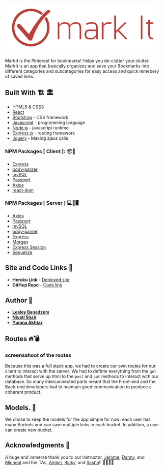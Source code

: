  
<h1 align="center">
  <img src="./client/src/pages/Login/logo.png" alt="Mark it" width="500"></a>
</h1>


MarkIt  is the Pinterest for bookmarks! Helps you de-clutter your clutter. MarkIt is an app that basically organizes and save your Bookmarks into different categories and subcategories for easy access and quick remebery of saved links. 

## Built With 🏗 🏛
* HTML5 & CSS3
* [React](https://reactjs.org/docs/getting-started.html)
* [Bootstrap](https://getbootstrap.com/) - CSS framework
* [Javascript](https://www.javascript.com/) - programming language
* [Node.js](https://nodejs.org/en/) - javascript runtime
* [Express.js](https://expressjs.com/) - routing framework
* [Jquery](https://jquery.com/) - Making ajaxs calls 

### NPM Packages [ Client ]: 📦🎁
* [Express](https://www.npmjs.com/package/express)
* [body-parser](https://www.npmjs.com/package/body-parser)
* [mySQL](https://www.npmjs.com/package/mysql)
* [Passport](http://www.passportjs.org/docs/facebook/)
* [Axios](https://www.npmjs.com/package/axios)
* [react-dom](https://www.npmjs.com/package/react-dom)

### NPM Packages [ Server ] 💻💾🖥
* [Axios](https://www.npmjs.com/package/axios)
* [Passport](http://www.passportjs.org/docs/facebook/)
* [mySQL](https://www.npmjs.com/package/mysql)
* [body-parser](https://www.npmjs.com/package/body-parser)
* [Express](https://www.npmjs.com/package/express)
* [ Morgan ](https://www.npmjs.com/package/morgan)
* [ Express Session ](https://www.npmjs.com/package/express-session)
* [ Sequelize ](https://www.npmjs.com/package/sequelize)





## Site and Code Links :link:

* **Heroku Link** - [Deployed site]()
* **GitHup Repo** - [Code link](https://github.com/yumnakhtar/Mark-It)


## Author :key: 
* **[Lesley Banadzem](https://github.com/lealeyfon)** 
* **[Niyati Shah](https://github.com/niyati15)** 
* **[Yumna Akhtar](https://github.com/yumnakhtar)** 

## Routes 🔥💣
 ### screensahoot of the routes



Because this was a full stack app, we had to create our own routes for our client to interact with the server. We had to definte everything from the `get` methods that serve up html to the `post` and `put` methods to interact with our database. So many interconnected parts meant that the Front-end and the Back-end developers had to maintain good communication to produce a coherent product.


## Models. 📳


We chose to keep the models for the app simple for now: each user has many Buckets and can save multiple links in each bucket. In addition, a user can create new bucket.


## Acknowledgments :pray:
A huge and immerse thank you to our instructor, [Jerome](https://www.linkedin.com/in/jeromechenette/), [Danny](https://www.linkedin.com/in/droxey/), and [Micheal](https://www.linkedin.com/in/mkleincreative/) and the TAs, [Amber](https://www.linkedin.com/in/amber-burroughs-29a69467/), [Ricky](https://www.linkedin.com/in/rickyfeng/), and [Sasha](https://www.linkedin.com/in/sasha-patsel-064aab132/)!!   👯‍♂️👯‍♀️
